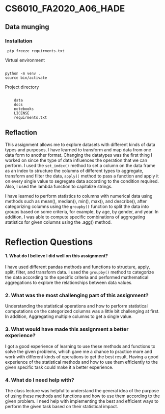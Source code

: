 # CS6010_FA2020_A06_HADE

## Data munging



### Installation

     pip freeze requirments.txt
     
Virtual environment 
```

python -m venv .
source bin/activate 

```
Project directory 
```

    data
    docs
    notebooks
    LICENSE
    requirments.txt

```

## Reflaction

This assignment allows me to explore datasets with different kinds of data types and purposes. I  have learned to transform and map data from one data form to another format. Changing the datatypes was the first thing I worked on since the type of data influences the operation that we can perform. I used the `set_index()` method to set a column on the data frame as an index to structure the columns of different types to aggregate, transform and filter the data, `apply()` method to pass a function and apply it on every single value to segregate data according to the condition required. Also, I used the lambda function to capitalize strings.

I have learned to perform statistics to columns with numerical data using methods such as mean(), median(), min(), max(), and describe(), after categorizing columns using the `groupby()` function to split the data into groups based on some criteria, for example, by age, by gender, and year. In addition, I was able to compute specific combinations of aggregating statistics for given columns using the .agg() method.







# Reflection Questions

#### 1. What do I believe I did well on this assignment?


I have used different pandas methods and functions to structure, apply, split, filter, and transform data. I used the `groupby()` method to categorize the data according to the specific criteria and performed mathematical aggregations to explore the relationships between data values.


### 2. What was the most challenging part of this assignment?

Understanding the statistical operations and how to perform statistical computations on the categorized columns was a little bit challenging at first. In addition, Aggregating multiple columns to get a single value.


### 3. What would have made this assignment a better experience?


I got a good experience of learning to use these methods and functions to solve the given problems, which gave me a chance to practice more and work with different kinds of operations to get the best result. Having a good experience of the statistical methods and how to use them efficiently to the given specific task could make it a better experience.

### 4. What do I need help with?

The class lecture was helpful to understand the general idea of the purpose of using these methods and functions and how to use them according to the given problem. I need help with implementing the best and efficient ways to perform the given task based on their statistical impact.



